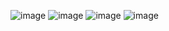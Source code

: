 ![image](https://user-images.githubusercontent.com/57319180/180775545-5f98da9f-bf3c-4b3a-8fc1-2c607e8dbc2d.png)
![image](https://user-images.githubusercontent.com/57319180/180775593-c696eeb1-3e52-4314-a833-2d54b0ab15d4.png)
![image](https://user-images.githubusercontent.com/57319180/180775754-442d6bc4-b028-4ff0-a26e-bc5dc392c7d2.png)
![image](https://user-images.githubusercontent.com/57319180/180775771-d60f8a1b-b22c-4e1d-a0fc-a1934d70b9df.png)
